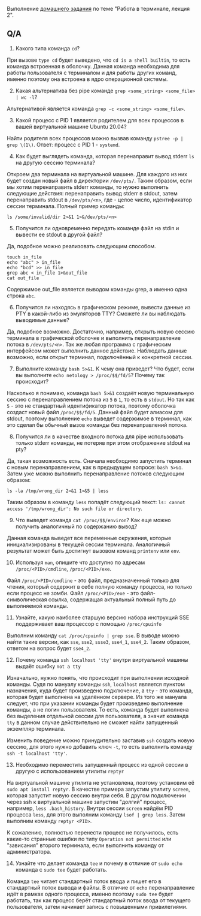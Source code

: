 Выполнение [домашнего задания](https://github.com/netology-code/sysadm-homeworks/blob/devsys10/03-sysadmin-02-terminal/README.md) по теме "Работа в терминале, лекция 2".

## Q/A

1. Какого типа команда `cd`?

При вызове `type cd` будет выведено, что `cd is a shell builtin`, то есть команда встроенная в оболочку. 
Данная команда необходима для работы пользователя с терминалом и для работы других команд, именно поэтому она встроена в ядро операционной системы.

2. Какая альтернатива без pipe команде `grep <some_string> <some_file> | wc -l`?

Альтернативой является команда `grep -c <some_string> <some_file>`.

3. Какой процесс с PID 1 является родителем для всех процессов в вашей виртуальной машине Ubuntu 20.04?

Найти родителя всех процессов можно вызвав команду `pstree -p | grep \(1\)`. 
Ответ: процесс с PID 1 - `systemd`. 

4. Как будет выглядеть команда, которая перенаправит вывод stderr `ls` на другую сессию терминала?

Откроем два терминала на виртуальной машине. Для каждого из них будет создан новый файл в директории `/dev/pts/`.
Таким образом, если мы хотим перенаправить stderr команды, то нужно выполнить следующие действия:
перенаправить вывод stderr в stdout, затем перенаправить stdout в `/dev/pts/<n>`, где <n> - целое число, идентификатор сессии терминала. 
Полный пример команды:

```shell
ls /some/invalid/dir 2>&1 1>&/dev/pts/<n>
```

5. Получится ли одновременно передать команде файл на stdin и вывести ее stdout в другой файл?

Да, подобное можно реализовать следующим способом.

```shell
touch in_file
echo "abc" > in_file
echo "bcd" >> in_file
grep abc < in_file 1>&out_file
cat out_file
```

Содержимое out_file является выводом команды grep, а именно одна строка `abc`.

6. Получится ли находясь в графическом режиме, вывести данные из PTY в какой-либо из эмуляторов TTY? Сможете ли вы наблюдать выводимые данные?

Да, подобное возможно. Достаточно, например, открыть новую сессию терминала в графической оболочке и выполнить перенаправление потока в `/dev/pts/<n>`.
Так же любая программа с графическим интерфейсом может выполнить данное действие. Наблюдать данные возможно,
если открыт терминал, подключённый к конкретной сессии.

7. Выполните команду `bash 5>&1`. К чему она приведет? Что будет, если вы выполните `echo netology > /proc/$$/fd/5`? Почему так происходит?

Насколько я понимаю, команда `bash 5>&1` создаёт новую терминальную сессию с перенаправлением потока из `5` в `1`, то есть в `stdout`.
Но так как `5` - это не стандартный идентификатор потока, поэтому оболочка создаст новый файл `/proc/$$/fd/5`.
Данный файл будет алиасом для stdout, поэтому выполнение `echo` выведет содержимое в терминал,
как это сделал бы обычный вызов команды без перенаправлений потока.

8. Получится ли в качестве входного потока для pipe использовать только stderr команды, не потеряв при этом отображение stdout на pty?

Да, такая возможность есть. Сначала необходимо запустить терминал с новым перенаправлением, как в предыдущем вопросе: `bash 5>&1`.
Затем уже можно выполнить перенаправление потоков следующим образом:

```shell
ls -la /tmp/wrong_dir 2>&1 1>&5 | less
```

Таким образом в команду `less` попадёт следующий текст: `ls: cannot access '/tmp/wrong_dir': No such file or directory`.

9. Что выведет команда `cat /proc/$$/environ`? Как еще можно получить аналогичный по содержанию вывод?

Данная команда выведет все переменные окружения, которые инициализированы в текущей сессии терминала.
Аналогичный результат может быть достигнут вызовом команд `printenv` или `env`.

10. Используя `man`, опишите что доступно по адресам `/proc/<PID>/cmdline`, `/proc/<PID>/exe`.

Файл `/proc/<PID>/cmdline` - это файл, предназначенный только для чтения, который содержит в себе полную команду процесса, но только если процесс не зомби.
Файл `/proc/<PID>/exe` - это файл-символическая ссылка, содержащая актуальный полный путь до выполняемой команды.

11. Узнайте, какую наиболее старшую версию набора инструкций SSE поддерживает ваш процессор с помощью `/proc/cpuinfo`

Выполним команду `cat /proc/cpuinfo | grep sse`. В выводе можно найти такие версии, как `sse`, `sse2`, `ssse3`, `sse4_1`, `sse4_2`.
Таким образом, ответом на вопрос будет `sse4_2`.

12. Почему команда `ssh localhost 'tty'` внутри виртуальной машины выдаёт ошибку `not a tty`

Изначально, нужно понять, что происходит при выполнении исходной команды. Судя по мануалу команды `ssh`, 
`localhost` является пунктом назначения, куда будет произведено подключение, 
а `tty` - это команда, которая будет выполнена на удалённом сервере. Из того же мануала следует, 
что при указании команды будет произведено выполнение команды, а не логин пользователя. То есть, 
команда будет выполнена без выделения отдельной сессии для пользователя,
а значит команда `tty` в данном случае действительно не сможет найти запущенный экземпляр терминала.

Изменить поведение можно принудительно заставив `ssh` создать новую сессию, для этого нужно добавить ключ `-t`, 
то есть выполнить команду `ssh -t localhost 'tty'`.  

13. Необходимо переместить запущенный процесс из одной сессии в другую с использованием утилиты `reptyr`

На виртуальной машине утилита не установлена, поэтому установим её `sudo apt install reptyr`.
В качестве примера запустим утилиту `screen`, которая запустит новую сессию внутри себя.
В другом подключении через ssh к виртуальной машине запустим "долгий" процесс, например, `less .bash_history`.
Внутри сессии `screen` найдём PID процесса `less`, для этого выполним команду `lsof | grep less`.
Затем выполним команду `reptyr <PID>`.

К сожалению, полностью перенести процесс не получилось, есть какие-то странные ошибки по типу `Operation not permitted` 
или "зависания" второго терминала, если выполнить команду от администратора.

14. Узнайте что делает команда `tee` и почему в отличие от `sudo echo` команда с `sudo tee` будет работать.

Команда `tee` читает стандартный поток ввода и пишет его в стандартный поток вывода и файлы.
В отличие от `echo` перенаправление идёт в рамках одного процесса, именно поэтому `sudo tee` будет работать,
так как процесс берёт стандартный поток ввода от текущего пользователя, затем начинает запись с повышенными привилегиями.